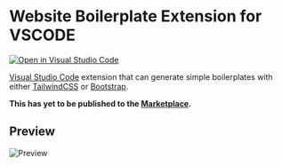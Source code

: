 # Website Boilerplate Extension for VSCODE

[![Open in Visual Studio Code](https://open.vscode.dev/badges/open-in-vscode.svg)](https://open.vscode.dev/jenslys/website-boilerplate-extension)

[Visual Studio Code](https://code.visualstudio.com/) extension that can generate simple boilerplates with either [TailwindCSS](https://tailwindcss.com/) or [Bootstrap](https://getbootstrap.com/).

**This has yet to be published to the [Marketplace](https://marketplace.visualstudio.com/vscode).**

## Preview

![Preview](https://i.imgur.com/222rYMA.gif)
